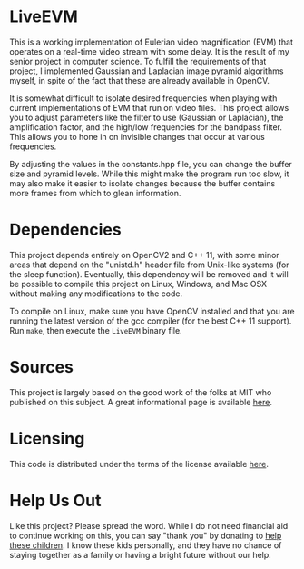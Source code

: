 LiveEVM
=======

This is a working implementation of Eulerian video magnification (EVM) that
operates on a real-time video stream with some delay. It is the result of
my senior project in computer science. To fulfill the requirements of that
project, I implemented Gaussian and Laplacian image pyramid algorithms
myself, in spite of the fact that these are already available in OpenCV.

It is somewhat difficult to isolate desired frequencies when playing with
current implementations of EVM that run on video files. This project allows
you to adjust parameters like the filter to use (Gaussian or Laplacian),
the amplification factor, and the high/low frequencies for the bandpass
filter. This allows you to hone in on invisible changes that occur at
various frequencies.

By adjusting the values in the constants.hpp file, you can change the
buffer size and pyramid levels. While this might make the program run
too slow, it may also make it easier to isolate changes because the
buffer contains more frames from which to glean information.

Dependencies
===========

This project depends entirely on OpenCV2 and C++ 11, with some minor areas
that depend on the "unistd.h" header file from Unix-like systems (for the
sleep function). Eventually, this dependency will be removed and it will
be possible to compile this project on Linux, Windows, and Mac OSX without
making any modifications to the code.

To compile on Linux, make sure you have OpenCV installed and that you are
running the latest version of the gcc compiler (for the best C++ 11
support). Run `make`, then execute the `LiveEVM` binary file.

Sources
=======

This project is largely based on the good work of the folks at MIT who
published on this subject. A great informational page is available
[here](http://people.csail.mit.edu/mrub/vidmag/).

Licensing
=========

This code is distributed under the terms of the license available
[here](http://people.csail.mit.edu/mrub/vidmag/code/LICENSE.pdf).

Help Us Out
===========

Like this project? Please spread the word. While I do not need financial
aid to continue working on this, you can say "thank you" by donating to
[help these children](http://www.gofundme.com/endjs4). I know these kids
personally, and they have no chance of staying together as a family or
having a bright future without our help.
